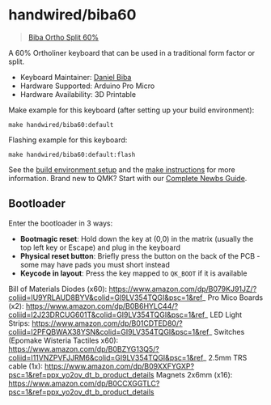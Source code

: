 # handwired/biba60

<blockquote class="imgur-embed-pub" lang="en" data-id="a/dkdIPVk"  ><a href="//imgur.com/a/dkdIPVk">Biba Ortho Split 60%</a></blockquote><script async src="//s.imgur.com/min/embed.js" charset="utf-8"></script>
A 60% Ortholiner keyboard that can be used in a traditional form factor or split.

* Keyboard Maintainer: [Daniel Biba](https://github.com/danbiba)
* Hardware Supported: Arduino Pro Micro
* Hardware Availability: 3D Printable

Make example for this keyboard (after setting up your build environment):

    make handwired/biba60:default

Flashing example for this keyboard:

    make handwired/biba60:default:flash

See the [build environment setup](https://docs.qmk.fm/#/getting_started_build_tools) and the [make instructions](https://docs.qmk.fm/#/getting_started_make_guide) for more information. Brand new to QMK? Start with our [Complete Newbs Guide](https://docs.qmk.fm/#/newbs).

## Bootloader

Enter the bootloader in 3 ways:

* **Bootmagic reset**: Hold down the key at (0,0) in the matrix (usually the top left key or Escape) and plug in the keyboard
* **Physical reset button**: Briefly press the button on the back of the PCB - some may have pads you must short instead
* **Keycode in layout**: Press the key mapped to `QK_BOOT` if it is available


Bill of Materials
    Diodes (x60): https://www.amazon.com/dp/B079KJ91JZ/?coliid=IU9YRLAUD8BYV&colid=GI9LV354TQGI&psc=1&ref_
    Pro Mico Boards (x2): https://www.amazon.com/dp/B0B6HYLC44/?coliid=I2J23DRCUG601T&colid=GI9LV354TQGI&psc=1&ref_
    LED Light Strips: https://www.amazon.com/dp/B01CDTED80/?coliid=I2PFQBWAX38YSN&colid=GI9LV354TQGI&psc=1&ref_
    Switches (Epomake Wisteria Tactiles x60): https://www.amazon.com/dp/B0BZYG13Q5/?coliid=I11VNZPVFJJRM6&colid=GI9LV354TQGI&psc=1&ref_
    2.5mm TRS cable (1x): https://www.amazon.com/dp/B09XXFYGXP?psc=1&ref=ppx_yo2ov_dt_b_product_details
    Magnets 2x6mm (x16): https://www.amazon.com/dp/B0CCXGGTLC?psc=1&ref=ppx_yo2ov_dt_b_product_details
